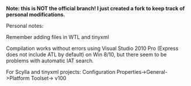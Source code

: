 **Note: this is NOT the official branch! I just created a fork to keep track of personal modifications.**

Personal notes:

Remember adding files in WTL and tinyxml

Compilation works without errors using Visual Studio 2010 Pro (Express does not include ATL by default) on Win 8/10, but there seem to be problems with automatic IAT search. 

For Scylla and tinyxml projects: Configuration Properties->General->Platform Toolset-> v100
